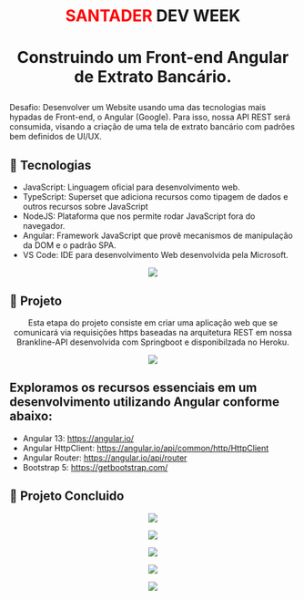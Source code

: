 # <P align="center"><font color="red">**SANTADER</font> DEV WEEK**</P>

# <p align="center">Construindo um Front-end Angular de Extrato Bancário.<p>

Desafio: Desenvolver um Website usando uma das tecnologias mais hypadas de Front-end, o Angular (Google). Para isso, nossa API REST será consumida, visando a criação de uma tela de extrato bancário com padrões bem definidos de UI/UX.

## 📝 Tecnologias

- JavaScript: Linguagem oficial para desenvolvimento web.
- TypeScript: Superset que adiciona recursos como tipagem de dados e outros recursos sobre JavaScript 
- NodeJS: Plataforma que nos permite rodar JavaScript fora do navegador.
- Angular: Framework JavaScript que provê mecanismos de manipulação da DOM e o padrão SPA.
- VS Code: IDE para desenvolvimento Web desenvolvida pela Microsoft.

 <p align="center">
<img src="https://user-images.githubusercontent.com/79487813/167973345-8988dcdc-0b90-49c6-a584-3b6d2045df9a.png"/></P>

## 📝 Projeto

<p align="center">Esta etapa do projeto consiste em criar uma aplicação web que se comunicará via requisições https baseadas na arquitetura REST em nossa Brankline-API desenvolvida com Springboot e disponibilzada no Heroku.</p>

 <p align="center">
<img src="https://user-images.githubusercontent.com/79487813/167973723-733c56ef-bd76-484f-b8b8-bdc9aa8a26c4.png"/></P>

## Exploramos os recursos essenciais em um desenvolvimento utilizando Angular conforme abaixo:

- Angular 13: https://angular.io/ 
- Angular HttpClient: https://angular.io/api/common/http/HttpClient 
- Angular Router: https://angular.io/api/router 
- Bootstrap 5: https://getbootstrap.com/ 



## 📝 Projeto Concluido

 <p align="center">
<img src="https://user-images.githubusercontent.com/79487813/167975519-c8a3d3ea-2705-440e-9ec1-c6d0857f0dbf.png"/></P>

 <p align="center">
<img src="https://user-images.githubusercontent.com/79487813/168497272-16257da3-c08d-488f-bac8-e68ae935fb68.png"/></P>

 <p align="center">
<img src="https://user-images.githubusercontent.com/79487813/167975879-b3484d5b-7248-4418-857d-3741cd5b6b3a.png"/></P>

 <p align="center">
<img src="https://user-images.githubusercontent.com/79487813/167975942-509dc93e-1256-4ea0-9238-e82c326ead86.png"/></P>

 <p align="center">
<img src="https://user-images.githubusercontent.com/79487813/167975986-75b9140b-8189-4457-9694-ed805bfbe467.png"/></P>
